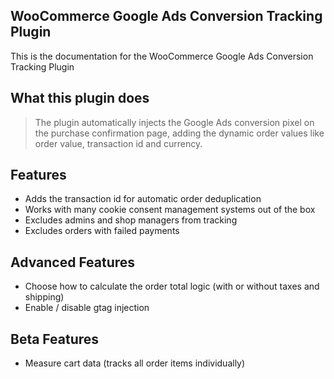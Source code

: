 ## WooCommerce Google Ads Conversion Tracking Plugin 

This is the documentation for the WooCommerce Google Ads Conversion Tracking Plugin

## What this plugin does

> The plugin automatically injects the Google Ads conversion pixel on the purchase confirmation page, adding the dynamic order values like order value, transaction id and currency.

## Features

- Adds the transaction id for automatic order deduplication
- Works with many cookie consent management systems out of the box
- Excludes admins and shop managers from tracking
- Excludes orders with failed payments

## Advanced Features

- Choose how to calculate the order total logic (with or without taxes and shipping)
- Enable / disable gtag injection

## Beta Features

- Measure cart data (tracks all order items individually)

